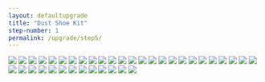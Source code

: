 ```yaml
---
layout: defaultupgrade
title: "Dust Shoe Kit"
step-number: 1
permalink: /upgrade/step5/
---
```

<img src="jpfs_DSC3546.jpg">
<img src="jpfs_DSC3556.jpg">
<img src="jpfs_DSC3558.jpg">
<img src="jpfs_DSC3559.jpg">
<img src="jpfs_DSC3563.jpg">
<img src="jpfs_DSC3566.jpg">
<img src="jpfs_DSC3567.jpg">
<img src="jpfs_DSC3572.jpg">
<img src="jpfs_DSC3574.jpg">
<img src="jpfs_DSC3577.jpg">
<img src="jpfs_DSC3582.jpg">
<img src="jpfs_DSC3587.jpg">
<img src="jpfs_DSC3589.jpg">
<img src="jpfs_DSC3592.jpg">
<img src="jpfs_DSC3595.jpg">
<img src="jpfs_DSC3597.jpg">
<img src="jpfs_DSC3598.jpg">
<img src="jpfs_DSC3602.jpg">
<img src="jpfs_DSC3612.jpg">
<img src="jpfs_DSC3614.jpg">
<img src="jpfs_DSC3617.jpg">
<img src="jpfs_DSC3619.jpg">
<img src="jpfs_DSC3620.jpg">
<img src="jpfs_DSC3622.jpg">
<img src="jpfs_DSC3626.jpg">
<img src="jpfs_DSC3627.jpg">
<img src="jpfs_DSC3628.jpg">
<img src="jpfs_DSC3629.jpg">
<img src="jpfs_DSC3632.jpg">
<img src="jpfs_DSC3636.jpg">
<img src="jpfs_DSC3639.jpg">
<img src="jpfs_DSC3643.jpg">
<img src="jpfs_DSC3644.jpg">
<img src="jpfs_DSC3652.jpg">
<img src="jpfs_DSC3654.jpg">
<img src="jpfs_DSC3656.jpg">
<img src="jpfs_DSC3658.jpg">
<img src="jpfs_DSC3659.jpg">
